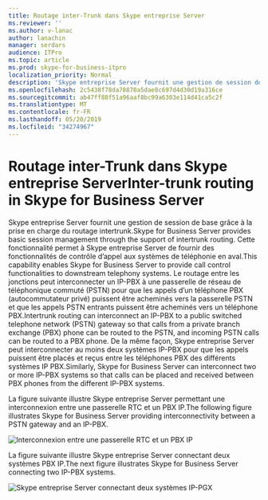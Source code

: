 ```yaml
---
title: Routage inter-Trunk dans Skype entreprise Server
ms.reviewer: ''
ms.author: v-lanac
author: lanachin
manager: serdars
audience: ITPro
ms.topic: article
ms.prod: skype-for-business-itpro
localization_priority: Normal
description: 'Skype entreprise Server fournit une gestion de session de base grâce à la prise en charge du routage intertrunk. '
ms.openlocfilehash: 2c5438f78da78870a5dae8c697d4d30d19a316ce
ms.sourcegitcommit: ab47ff88f51a96aaf8bc99a6303e114d41ca5c2f
ms.translationtype: MT
ms.contentlocale: fr-FR
ms.lasthandoff: 05/20/2019
ms.locfileid: "34274967"
---
```

# <a name="inter-trunk-routing-in-skype-for-business-server"></a><span data-ttu-id="98942-103">Routage inter-Trunk dans Skype entreprise Server</span><span class="sxs-lookup"><span data-stu-id="98942-103">Inter-trunk routing in Skype for Business Server</span></span>

<span data-ttu-id="98942-104">Skype entreprise Server fournit une gestion de session de base grâce à la prise en charge du routage intertrunk.</span><span class="sxs-lookup"><span data-stu-id="98942-104">Skype for Business Server provides basic session management through the support of intertrunk routing.</span></span> <span data-ttu-id="98942-105">Cette fonctionnalité permet à Skype entreprise Server de fournir des fonctionnalités de contrôle d’appel aux systèmes de téléphonie en aval.</span><span class="sxs-lookup"><span data-stu-id="98942-105">This capability enables Skype for Business Server to provide call control functionalities to downstream telephony systems.</span></span> <span data-ttu-id="98942-106">Le routage entre les jonctions peut interconnecter un IP-PBX à une passerelle de réseau de téléphonique commuté (PSTN) pour que les appels d’un téléphone PBX (autocommutateur privé) puissent être acheminés vers la passerelle PSTN et que les appels PSTN entrants puissent être acheminés vers un téléphone PBX.</span><span class="sxs-lookup"><span data-stu-id="98942-106">Intertrunk routing can interconnect an IP-PBX to a public switched telephone network (PSTN) gateway so that calls from a private branch exchange (PBX) phone can be routed to the PSTN, and incoming PSTN calls can be routed to a PBX phone.</span></span> <span data-ttu-id="98942-107">De la même façon, Skype entreprise Server peut interconnecter au moins deux systèmes IP-PBX pour que les appels puissent être placés et reçus entre les téléphones PBX des différents systèmes IP PBX.</span><span class="sxs-lookup"><span data-stu-id="98942-107">Similarly, Skype for Business Server can interconnect two or more IP-PBX systems so that calls can be placed and received between PBX phones from the different IP-PBX systems.</span></span> 


<span data-ttu-id="98942-108">La figure suivante illustre Skype entreprise Server permettant une interconnexion entre une passerelle RTC et un PBX IP.</span><span class="sxs-lookup"><span data-stu-id="98942-108">The following figure illustrates Skype for Business Server providing interconnectivity between a PSTN gateway and an IP-PBX.</span></span>

![Interconnexion entre une passerelle RTC et un PBX IP](../../media/pstn-gateway-ip-pbx.jpg)

<span data-ttu-id="98942-110">La figure suivante illustre Skype entreprise Server connectant deux systèmes PBX IP.</span><span class="sxs-lookup"><span data-stu-id="98942-110">The next figure illustrates Skype for Business Server connecting two IP-PBX systems.</span></span>

![Skype entreprise Server connectant deux systèmes IP-PGX](../../media/two-ip-pbx-systems.jpg)

